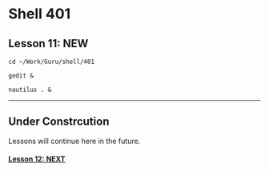 # Shell 401
## Lesson 11: NEW

`cd ~/Work/Guru/shell/401`

`gedit &`

`nautilus . &`
___

## Under Constrcution
Lessons will continue here in the future.

#### [Lesson 12: NEXT](https://github.com/inkVerb/guru/blob/master/401-shell/Lesson-12.md)
